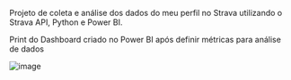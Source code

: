 Projeto de coleta e análise dos dados do meu perfil no Strava utilizando o Strava API, Python e Power BI.

Print do Dashboard criado no Power BI após definir métricas para análise de dados

![image](https://github.com/FelixGomes/StravaAPI/assets/75041906/8fc376c2-2a63-4ef1-a44c-ee0571d1faf9)

